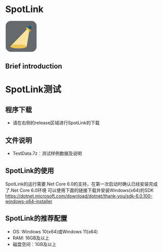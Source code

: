 # SpotLink
<img src="https://github.com/DICP1810/SpotLink/blob/main/SpotLink_icon.png" width="100" />

## Brief introduction

# SpotLink测试

## 程序下载
- 请在右侧的release区域进行SpotLink的下载

## 文件说明
-  TestData.7z：测试样例数据及说明

## SpotLink的使用
SpotLink的运行需要.Net Core 6.0的支持，在第一次启动时确认已经安装完成了.Net Core 6.0环境
可以使用下面的链接下载并安装Windows(x64)的SDK
https://dotnet.microsoft.com/download/dotnet/thank-you/sdk-6.0.100-windows-x64-installer

## SpotLink的推荐配置
- OS: Windows 10(x64)或Windows 11(x64)
- RAM: 16GB及以上
- 磁盘空间：1GB及以上

